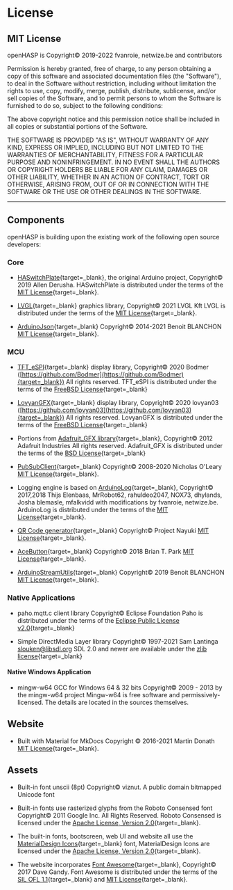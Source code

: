 <h1>License</h1>

## MIT License

openHASP is Copyright© 2019-2022 fvanroie, netwize.be and contributors

Permission is hereby granted, free of charge, to any person obtaining a copy
of this software and associated documentation files (the "Software"), to deal
in the Software without restriction, including without limitation the rights
to use, copy, modify, merge, publish, distribute, sublicense, and/or sell
copies of the Software, and to permit persons to whom the Software is
furnished to do so, subject to the following conditions:

The above copyright notice and this permission notice shall be included in all
copies or substantial portions of the Software.

THE SOFTWARE IS PROVIDED "AS IS", WITHOUT WARRANTY OF ANY KIND, EXPRESS OR
IMPLIED, INCLUDING BUT NOT LIMITED TO THE WARRANTIES OF MERCHANTABILITY,
FITNESS FOR A PARTICULAR PURPOSE AND NONINFRINGEMENT. IN NO EVENT SHALL THE
AUTHORS OR COPYRIGHT HOLDERS BE LIABLE FOR ANY CLAIM, DAMAGES OR OTHER
LIABILITY, WHETHER IN AN ACTION OF CONTRACT, TORT OR OTHERWISE, ARISING FROM,
OUT OF OR IN CONNECTION WITH THE SOFTWARE OR THE USE OR OTHER DEALINGS IN THE
SOFTWARE.

-------------------------------------------

## Components

openHASP is building upon the existing work of the following open source developers:

### Core

- [HASwitchPlate](https://github.com/HASwitchPlate/HASPone){target=_blank}, the original Arduino project,
  Copyright© 2019 Allen Derusha.
  HASwitchPlate is distributed under the terms of the [MIT License][1]{target=_blank}.

- [LVGL](https://lvgl.io/){target=_blank} graphics library,
  Copyright© 2021 LVGL Kft
  LVGL is distributed under the terms of the [MIT License][1]{target=_blank}.

- [ArduinoJson](https://arduinojson.org/){target=_blank}
  Copyright© 2014-2021 Benoit BLANCHON
  [MIT License][1]{target=_blank}.

### MCU

- [TFT_eSPI](https://github.com/Bodmer/TFT_eSPI){target=_blank} display library,
  Copyright© 2020 Bodmer ([https://github.com/Bodmer](https://github.com/Bodmer){target=_blank}) All rights reserved.
  TFT_eSPI is distributed under the terms of the [FreeBSD License][6]{target=_blank}

- [LovyanGFX](https://github.com/lovyan03/LovyanGFX){target=_blank} display library,
  Copyright© 2020 lovyan03 ([https://github.com/lovyan03](https://github.com/lovyan03){target=_blank}) All rights reserved.
  LovyanGFX is distributed under the terms of the [FreeBSD License][6]{target=_blank}

- Portions from [Adafruit_GFX library](https://github.com/adafruit/Adafruit-GFX-Library){target=_blank},
  Copyright© 2012 Adafruit Industries All rights reserved.
  Adafruit_GFX is distributed under the terms of the [BSD License][6]{target=_blank}

- [PubSubClient](https://github.com/knolleary/pubsubclient){target=_blank}
  Copyright© 2008-2020 Nicholas O'Leary
  [MIT License][1]{target=_blank}.

- Logging engine is based on [ArduinoLog](https://github.com/thijse/Arduino-Log){target=_blank},
  Copyright© 2017,2018 Thijs Elenbaas, MrRobot62, rahuldeo2047, NOX73, dhylands, Josha blemasle, mfalkvidd
  with modifications by fvanroie, netwize.be.
  ArduinoLog is distributed under the terms of the [MIT License][1]{target=_blank}.

- [QR Code generator](https://github.com/nayuki/QR-Code-generator){target=_blank}
  Copyright© Project Nayuki
  [MIT License][1]{target=_blank}.

- [AceButton](https://github.com/bxparks/AceButton){target=_blank}
  Copyright© 2018 Brian T. Park
  [MIT License][1]{target=_blank}.

- [ArduinoStreamUtils](https://github.com/bblanchon/ArduinoStreamUtils){target=_blank}
  Copyright© 2019 Benoit BLANCHON
  [MIT License][1]{target=_blank}.

### Native Applications

- paho.mqtt.c client library
  Copyright© Eclipse Foundation
  Paho is distributed under the terms of the [Eclipse Public License v2.0][5]{target=_blank}

- Simple DirectMedia Layer library
  Copyright© 1997-2021 Sam Lantinga <slouken@libsdl.org>
  SDL 2.0 and newer are available under the [zlib license][2]{target=_blank}

#### Native Windows Application

- mingw-w64 GCC for Windows 64 & 32 bits
  Copyright© 2009 - 2013 by the mingw-w64 project
  Mingw-w64 is free software and permissively-licensed. The details are located in the sources themselves. 

## Website

- Built with Material for MkDocs
  Copyright © 2016-2021 Martin Donath
  [MIT License][1]{target=_blank}.

## Assets

- Built-in font unscii (8pt)
  Copyright© viznut.
  A public domain bitmapped Unicode font 

- Built-in fonts use rasterized glyphs from the Roboto Consensed font
  Copyright© 2011 Google Inc. All Rights Reserved.
  Roboto Consensed is licensed under the [Apache License, Version 2.0][4]{target=_blank}.

- The built-in fonts, bootscreen, web UI and website all use the [MaterialDesign Icons](https://materialdesignicons.com/){target=_blank} font,
  MaterialDesign Icons are licensed under the [Apache License, Version 2.0][4]{target=_blank}.

- The website incorporates [Font Awesome](http://fontawesome.io/){target=_blank},
  Copyright© 2017 Dave Gandy.
  Font Awesome is distributed under the terms of the [SIL OFL 1.1][3]{target=_blank} 
  and [MIT License][1]{target=_blank}.

[1]: http://opensource.org/licenses/MIT
[2]: https://www.zlib.net/zlib_license.html
[3]: http://scripts.sil.org/OFL
[4]: http://www.apache.org/licenses/LICENSE-2.0
[5]: https://www.eclipse.org/legal/epl-2.0/
[6]: https://opensource.org/licenses/BSD-2-Clause